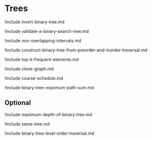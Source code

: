 # Trees

!include invert-binary-tree.md

!include validate-a-binary-search-tree.md

!include non-overlapping-intervals.md

!include construct-binary-tree-from-preorder-and-inorder-traversal.md

!include top-k-frequent-elements.md

!include clone-graph.md

!include course-schedule.md

!include binary-tree-maximum-path-sum.md

## Optional

!include maximum-depth-of-binary-tree.md

!include same-tree.md

!include binary-tree-level-order-traversal.md
